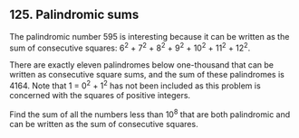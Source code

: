 ## 125. Palindromic sums

The palindromic number 595 is interesting because it can be written as the sum of consecutive squares: 6<sup>2</sup> + 7<sup>2</sup> + 8<sup>2</sup> + 9<sup>2</sup> + 10<sup>2</sup> + 11<sup>2</sup> + 12<sup>2</sup>.

There are exactly eleven palindromes below one-thousand that can be written as consecutive square sums, and the sum of these palindromes is 4164. Note that 1 = 0<sup>2</sup> + 1<sup>2</sup> has not been included as this problem is concerned with the squares of positive integers.

Find the sum of all the numbers less than 10<sup>8</sup> that are both palindromic and can be written as the sum of consecutive squares.
